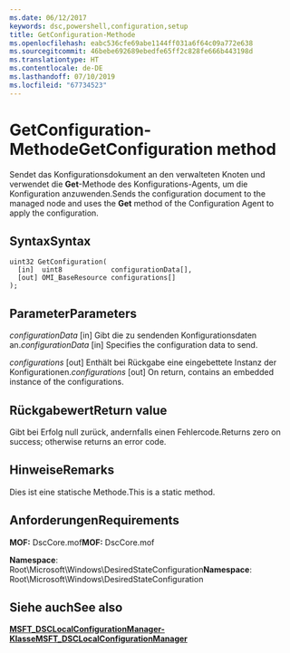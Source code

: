 ```yaml
---
ms.date: 06/12/2017
keywords: dsc,powershell,configuration,setup
title: GetConfiguration-Methode
ms.openlocfilehash: eabc536cfe69abe1144ff031a6f64c09a772e638
ms.sourcegitcommit: 46bebe692689ebedfe65ff2c828fe666b443198d
ms.translationtype: HT
ms.contentlocale: de-DE
ms.lasthandoff: 07/10/2019
ms.locfileid: "67734523"
---
```

# <a name="getconfiguration-method"></a><span data-ttu-id="ea980-103">GetConfiguration-Methode</span><span class="sxs-lookup"><span data-stu-id="ea980-103">GetConfiguration method</span></span>

<span data-ttu-id="ea980-104">Sendet das Konfigurationsdokument an den verwalteten Knoten und verwendet die **Get**-Methode des Konfigurations-Agents, um die Konfiguration anzuwenden.</span><span class="sxs-lookup"><span data-stu-id="ea980-104">Sends the configuration document to the managed node and uses the **Get** method of the Configuration Agent to apply the configuration.</span></span>

## <a name="syntax"></a><span data-ttu-id="ea980-105">Syntax</span><span class="sxs-lookup"><span data-stu-id="ea980-105">Syntax</span></span>

```mof
uint32 GetConfiguration(
  [in]  uint8            configurationData[],
  [out] OMI_BaseResource configurations[]
);
```

## <a name="parameters"></a><span data-ttu-id="ea980-106">Parameter</span><span class="sxs-lookup"><span data-stu-id="ea980-106">Parameters</span></span>

<span data-ttu-id="ea980-107">*configurationData* \[in\] Gibt die zu sendenden Konfigurationsdaten an.</span><span class="sxs-lookup"><span data-stu-id="ea980-107">*configurationData* \[in\] Specifies the configuration data to send.</span></span>

<span data-ttu-id="ea980-108">*configurations* \[out\] Enthält bei Rückgabe eine eingebettete Instanz der Konfigurationen.</span><span class="sxs-lookup"><span data-stu-id="ea980-108">*configurations* \[out\] On return, contains an embedded instance of the configurations.</span></span>

## <a name="return-value"></a><span data-ttu-id="ea980-109">Rückgabewert</span><span class="sxs-lookup"><span data-stu-id="ea980-109">Return value</span></span>

<span data-ttu-id="ea980-110">Gibt bei Erfolg null zurück, andernfalls einen Fehlercode.</span><span class="sxs-lookup"><span data-stu-id="ea980-110">Returns zero on success; otherwise returns an error code.</span></span>

## <a name="remarks"></a><span data-ttu-id="ea980-111">Hinweise</span><span class="sxs-lookup"><span data-stu-id="ea980-111">Remarks</span></span>

<span data-ttu-id="ea980-112">Dies ist eine statische Methode.</span><span class="sxs-lookup"><span data-stu-id="ea980-112">This is a static method.</span></span>

## <a name="requirements"></a><span data-ttu-id="ea980-113">Anforderungen</span><span class="sxs-lookup"><span data-stu-id="ea980-113">Requirements</span></span>

<span data-ttu-id="ea980-114">**MOF:** DscCore.mof</span><span class="sxs-lookup"><span data-stu-id="ea980-114">**MOF:** DscCore.mof</span></span>

<span data-ttu-id="ea980-115">**Namespace**: Root\Microsoft\Windows\DesiredStateConfiguration</span><span class="sxs-lookup"><span data-stu-id="ea980-115">**Namespace**: Root\Microsoft\Windows\DesiredStateConfiguration</span></span>

## <a name="see-also"></a><span data-ttu-id="ea980-116">Siehe auch</span><span class="sxs-lookup"><span data-stu-id="ea980-116">See also</span></span>

[<span data-ttu-id="ea980-117">**MSFT_DSCLocalConfigurationManager-Klasse**</span><span class="sxs-lookup"><span data-stu-id="ea980-117">**MSFT_DSCLocalConfigurationManager**</span></span>](msft-dsclocalconfigurationmanager.md)
